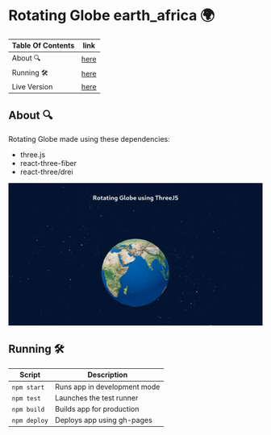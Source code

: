 # Rotating Globe earth_africa 	:earth_africa:

| Table Of Contents       | link          |
| ----------------------- | ------------- |
| About 🔍                 | [here](#1)    | 
| Running 🛠️               | [here](#2)    |
| Live Version            | [here](#todo) |

## About 🔍 <a name='1'></a>
Rotating Globe made using these dependencies: 
 - three.js
 - react-three-fiber
 - react-three/drei

![](example.gif)

## Running 🛠️ <a name="2"></a>

| Script        | Description                  |
| ------------- | ---------------------------- |
| `npm start`   | Runs app in development mode |
| `npm test`    | Launches the test runner     |
| `npm build`   | Builds app for production    |
| `npm deploy`  | Deploys app using gh-pages   |
